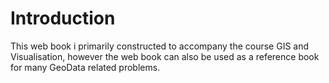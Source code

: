 # Introduction
This web book i primarily constructed to accompany the course GIS and Visualisation, however the web book can also be used as a reference book for many GeoData related problems.
